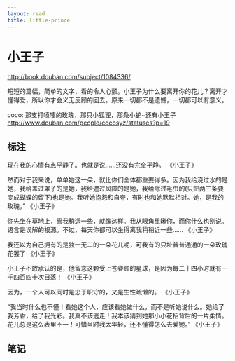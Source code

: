 ```yaml
---
layout: read
title: little-prince
---
```


# 小王子

http://book.douban.com/subject/1084336/

短短的篇幅，简单的文字，看的令人心颤。小王子为什么要离开你的花儿？离开才懂得爱，所以你才会义无反顾的回去。原来一切都不是遗憾，一切都可以有意义。

coco: 那支打喷嚏的玫瑰，那只小狐狸，那条小蛇~还有小王子
http://www.douban.com/people/cocosyz/statuses?p=19

## 标注

 现在我的心情有点平静了。也就是说……还没有完全平静。 《小王子》

 然而对于我来说，单单她这一朵，就比你们全体都重要得多。因为我给浇过水的是她，我给盖过罩子的是她，我给遮过风障的是她，我给除过毛虫的(只把两三条要变成蝴蝶的留下)也是她。我听她抱怨和自夸，有时也和她默默相对。她，是我的玫瑰。” 《小王子》

 你先坐在草地上，离我稍远一些，就像这样。我从眼角里瞅你，而你什么也别说。语言是误解的根源。不过，每天你都可以坐得离我稍稍近一些…… 《小王子》

 我还以为自己拥有的是独一无二的一朵花儿呢，可我有的只址普普通通的一朵玫瑰花罢了 《小王子》


 小王子不敢承认的是，他留恋这颗受上苍眷顾的星球，是因为每二十四小时就有一千四百四十次日落！ 《小王子》

 因为，一个人可以同时是忠于职守的，又是生性疏懒的。 《小王子》

 “我当时什么也不懂！看她这个人，应该看她做什么，而不是听她说什么。她给了我芳香，给了我光彩。我真不该逃走！我本该猜到她那小小花招背后的一片柔情。花儿总是这么表里不一！可惜当时我太年轻，还不懂得怎么去爱她。” 《小王子》




## 笔记

